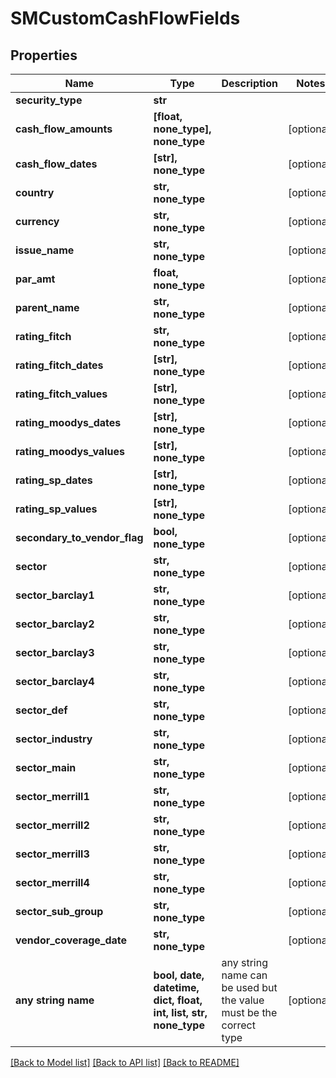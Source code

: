 # SMCustomCashFlowFields


## Properties
Name | Type | Description | Notes
------------ | ------------- | ------------- | -------------
**security_type** | **str** |  | 
**cash_flow_amounts** | **[float, none_type], none_type** |  | [optional] 
**cash_flow_dates** | **[str], none_type** |  | [optional] 
**country** | **str, none_type** |  | [optional] 
**currency** | **str, none_type** |  | [optional] 
**issue_name** | **str, none_type** |  | [optional] 
**par_amt** | **float, none_type** |  | [optional] 
**parent_name** | **str, none_type** |  | [optional] 
**rating_fitch** | **str, none_type** |  | [optional] 
**rating_fitch_dates** | **[str], none_type** |  | [optional] 
**rating_fitch_values** | **[str], none_type** |  | [optional] 
**rating_moodys_dates** | **[str], none_type** |  | [optional] 
**rating_moodys_values** | **[str], none_type** |  | [optional] 
**rating_sp_dates** | **[str], none_type** |  | [optional] 
**rating_sp_values** | **[str], none_type** |  | [optional] 
**secondary_to_vendor_flag** | **bool, none_type** |  | [optional] 
**sector** | **str, none_type** |  | [optional] 
**sector_barclay1** | **str, none_type** |  | [optional] 
**sector_barclay2** | **str, none_type** |  | [optional] 
**sector_barclay3** | **str, none_type** |  | [optional] 
**sector_barclay4** | **str, none_type** |  | [optional] 
**sector_def** | **str, none_type** |  | [optional] 
**sector_industry** | **str, none_type** |  | [optional] 
**sector_main** | **str, none_type** |  | [optional] 
**sector_merrill1** | **str, none_type** |  | [optional] 
**sector_merrill2** | **str, none_type** |  | [optional] 
**sector_merrill3** | **str, none_type** |  | [optional] 
**sector_merrill4** | **str, none_type** |  | [optional] 
**sector_sub_group** | **str, none_type** |  | [optional] 
**vendor_coverage_date** | **str, none_type** |  | [optional] 
**any string name** | **bool, date, datetime, dict, float, int, list, str, none_type** | any string name can be used but the value must be the correct type | [optional]

[[Back to Model list]](../README.md#documentation-for-models) [[Back to API list]](../README.md#documentation-for-api-endpoints) [[Back to README]](../README.md)


